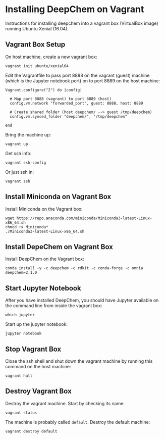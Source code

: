 # Installing DeepChem on Vagrant

Instructions for installing deepchem into a 
vagrant box (VirtualBox image) running
Ubuntu Xenial (16.04).

## Vagrant Box Setup

On host machine, create a new vagrant box:

```
vagrant init ubuntu/xenial64
```

Edit the Vagrantfile to pass port 8888 on the 
vagrant (guest) machine (which is the Jupyter 
notebook port) on to port 8889 on the host machine:

```
Vagrant.configure("2") do |config|

  # Map port 8888 (vagrant) to port 8889 (host)
  config.vm.network "forwarded_port", guest: 8888, host: 8889

  # Create shared folder (host deepchem/ --> guest /tmp/deepchem)
  config.vm.synced_folder "deepchem/", "/tmp/deepchem"

end
```

Bring the machine up:

```
vagrant up
```

Get ssh info:

```
vagrant ssh-config
```

Or just ssh in:

```
vagrant ssh
```

## Install Miniconda on Vagrant Box

Install Miniconda on the Vagrant box:

```
wget https://repo.anaconda.com/miniconda/Miniconda3-latest-Linux-x86_64.sh
chmod +x Miniconda*
./Miniconda3-latest-Linux-x86_64.sh
```

## Install DepeChem on Vagrant Box

Install DeepChem on the Vagrant box:

```
conda install -y -c deepchem -c rdkit -c conda-forge -c omnia deepchem=2.1.0
```

## Start Jupyter Notebook

After you have installed DeepChem, you should have
Jupyter available on the command line from inside
the vagrant box:

```
which jupyter
```

Start up the jupyter notebook:

```
jupyter notebook
```

## Stop Vagrant Box

Close the ssh shell and shut down the vagrant machine 
by running this command on the host machine:

```
vagrant halt
```

## Destroy Vagrant Box

Destroy the vagrant machine. Start by checking its name:

```
vagrant status
```

The machine is probably called `default`. Destroy the 
default machine:

```
vagrant destroy default
```


